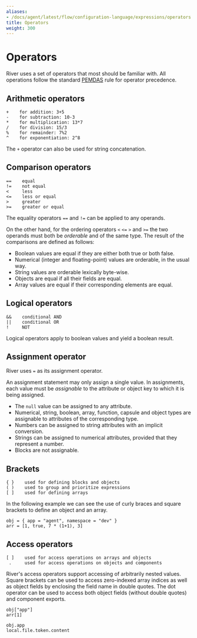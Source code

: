 ```yaml
---
aliases:
- /docs/agent/latest/flow/configuration-language/expressions/operators
title: Operators
weight: 300
---
```


# Operators
River uses a set of operators that most should be familiar with. All operations
follow the standard [PEMDAS](https://en.wikipedia.org/wiki/Order_of_operations)
rule for operator precedence.

## Arithmetic operators
```
+    for addition: 3+5
-    for subtraction: 10-3
*    for multiplication: 13*7
/    for division: 15/3
%    for remainder: 7%2
^    for exponentiation: 2^8
```

The `+` operator can also be used for string concatenation.

## Comparison operators
```
==    equal
!=    not equal
<     less
<=    less or equal
>     greater
>=    greater or equal
```

The equality operators `==` and `!=` can be applied to any operands.

On the other hand, for the ordering operators `<` `<=` `>` and `>=` the two
operands must both be _orderable_ and of the same type. The result of the
comparisons are defined as follows:

* Boolean values are equal if they are either both true or both false.
* Numerical (integer and floating-point) values are orderable, in the usual
  way.
* String values are orderable lexically byte-wise.
* Objects are equal if all their fields are equal.
* Array values are equal if their corresponding elements are equal.

## Logical operators
```
&&    conditional AND
||    conditional OR 
!     NOT            
```

Logical operators apply to boolean values and yield a boolean result.

## Assignment operator
River uses `=` as its assignment operator.

An assignment statement may only assign a single value.
In assignments, each value must be _assignable_ to the attribute or object key
to which it is being assigned.

* The `null` value can be assigned to any attribute.
* Numerical, string, boolean, array, function, capsule and object types are
  assignable to attributes of the corresponding type.
* Numbers can be assigned to string attributes with an implicit conversion.
* Strings can be assigned to numerical attributes, provided that they represent
  a number.
* Blocks are not assignable.

## Brackets 
```
{ }    used for defining blocks and objects
( )    used to group and prioritize expressions
[ ]    used for defining arrays
```

In the following example we can see the use of curly braces and square brackets
to define an object and an array.
```river
obj = { app = "agent", namespace = "dev" }
arr = [1, true, 7 * (1+1), 3]
```

## Access operators
```
[ ]    used for access operations on arrays and objects
 .     used for access operations on objects and components
```

River's access operators support accessing of arbitrarily nested values.
Square brackets can be used to access zero-indexed array indices as well as
object fields by enclosing the field name in double quotes.
The dot operator can be used to access both object fields (without double
quotes) and component exports.
```river
obj["app"]
arr[1]

obj.app
local.file.token.content
```
